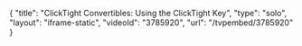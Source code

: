 {
    "title": "ClickTight Convertibles: Using the ClickTight Key",
    "type": "solo",
    "layout": "iframe-static",
    "videoId": "3785920",
    "url": "\/tvpembed\/3785920"
}